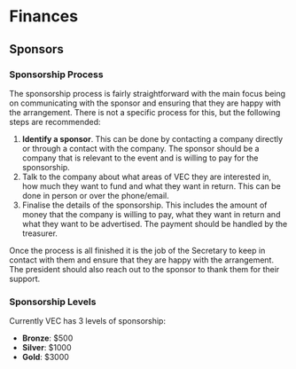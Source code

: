 # Finances

## Sponsors

### Sponsorship Process
The sponsorship process is fairly straightforward with the main focus being on communicating with the sponsor and ensuring that they are happy with the arrangement. There is not a specific process for this, but the following steps are recommended:

1. **Identify a sponsor**. This can be done by contacting a company directly or through a contact with the company. The sponsor should be a company that is relevant to the event and is willing to pay for the sponsorship.
2. Talk to the company about what areas of VEC they are interested in, how much they want to fund and what they want in return. This can be done in person or over the phone/email.
3. Finalise the details of the sponsorship. This includes the amount of money that the company is willing to pay, what they want in return and what they want to be advertised. The payment should be handled by the treasurer.

Once the process is all finished it is the job of the Secretary to keep in contact with them and ensure that they are happy with the arrangement. The president should also reach out to the sponsor to thank them for their support.

### Sponsorship Levels
Currently VEC has 3 levels of sponsorship:
- **Bronze**: $500
- **Silver**: $1000
- **Gold**: $3000
